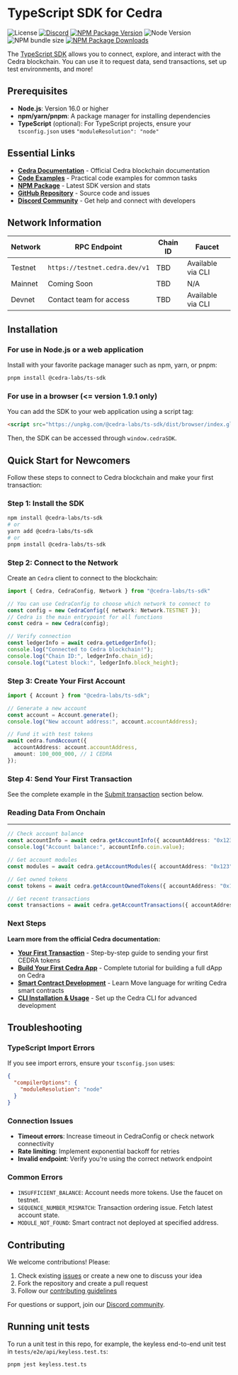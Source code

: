 # TypeScript SDK for Cedra

![License][github-license]
[![Discord][discord-image]][discord-url]
[![NPM Package Version][npm-image-version]][npm-url]
![Node Version](https://img.shields.io/node/v/%40cedra-labs%2Fts-sdk)
![NPM bundle size](https://img.shields.io/bundlephobia/min/%40cedra-labs/ts-sdk)
[![NPM Package Downloads][npm-image-downloads]][npm-url]

The [TypeScript SDK](https://www.npmjs.com/package/@cedra-labs/ts-sdk) allows you to connect, explore, and interact with the Cedra blockchain. You can use it to request data, send transactions, set up test environments, and more!

## Prerequisites

- **Node.js**: Version 16.0 or higher
- **npm/yarn/pnpm**: A package manager for installing dependencies
- **TypeScript** (optional): For TypeScript projects, ensure your `tsconfig.json` uses `"moduleResolution": "node"`

## Essential Links

- **[Cedra Documentation](https://docs.cedra.network/)** - Official Cedra blockchain documentation
- **[Code Examples](https://github.com/cedra-labs/cedra-ts-sdk/tree/main/examples)** - Practical code examples for common tasks
- **[NPM Package](https://www.npmjs.com/package/@cedra-labs/ts-sdk)** - Latest SDK version and stats
- **[GitHub Repository](https://github.com/cedra-labs/cedra-ts-sdk)** - Source code and issues
- **[Discord Community](https://discord.gg/cedranetwork)** - Get help and connect with developers

## Network Information

| Network | RPC Endpoint | Chain ID | Faucet |
|---------|-------------|----------|--------|
| Testnet | `https://testnet.cedra.dev/v1` | TBD | Available via CLI |
| Mainnet | Coming Soon | TBD | N/A |
| Devnet | Contact team for access | TBD | Available via CLI |

## Installation

### For use in Node.js or a web application

Install with your favorite package manager such as npm, yarn, or pnpm:

```bash
pnpm install @cedra-labs/ts-sdk
```

### For use in a browser (<= version 1.9.1 only)

You can add the SDK to your web application using a script tag:

```html
<script src="https://unpkg.com/@cedra-labs/ts-sdk/dist/browser/index.global.js"></script>
```

Then, the SDK can be accessed through `window.cedraSDK`.

## Quick Start for Newcomers

Follow these steps to connect to Cedra blockchain and make your first transaction:

### Step 1: Install the SDK

```bash
npm install @cedra-labs/ts-sdk
# or
yarn add @cedra-labs/ts-sdk
# or
pnpm install @cedra-labs/ts-sdk
```

### Step 2: Connect to the Network

Create an `Cedra` client to connect to the blockchain:

```ts
import { Cedra, CedraConfig, Network } from "@cedra-labs/ts-sdk"

// You can use CedraConfig to choose which network to connect to
const config = new CedraConfig({ network: Network.TESTNET });
// Cedra is the main entrypoint for all functions
const cedra = new Cedra(config);

// Verify connection
const ledgerInfo = await cedra.getLedgerInfo();
console.log("Connected to Cedra blockchain!");
console.log("Chain ID:", ledgerInfo.chain_id);
console.log("Latest block:", ledgerInfo.block_height);
```

### Step 3: Create Your First Account

```ts
import { Account } from "@cedra-labs/ts-sdk";

// Generate a new account
const account = Account.generate();
console.log("New account address:", account.accountAddress);

// Fund it with test tokens
await cedra.fundAccount({
  accountAddress: account.accountAddress,
  amount: 100_000_000, // 1 CEDRA
});
```

### Step 4: Send Your First Transaction

See the complete example in the [Submit transaction](#submit-transaction-tutorial) section below.

### Reading Data From Onchain

---

```ts
// Check account balance
const accountInfo = await cedra.getAccountInfo({ accountAddress: "0x123" });
console.log("Account balance:", accountInfo.coin.value);

// Get account modules
const modules = await cedra.getAccountModules({ accountAddress: "0x123" });

// Get owned tokens
const tokens = await cedra.getAccountOwnedTokens({ accountAddress: "0x123" });

// Get recent transactions
const transactions = await cedra.getAccountTransactions({ accountAddress: "0x123" });
```

### Next Steps

**Learn more from the official Cedra documentation:**

- **[Your First Transaction](https://docs.cedra.network/build/guides/first-transaction)** - Step-by-step guide to sending your first CEDRA tokens
- **[Build Your First Cedra App](https://docs.cedra.network/build/guides/build-e2e-dapp/index)** - Complete tutorial for building a full dApp on Cedra
- **[Smart Contract Development](https://docs.cedra.network/move/move-on-cedra)** - Learn Move language for writing Cedra smart contracts
- **[CLI Installation & Usage](https://docs.cedra.network/tools/cedra-cli/use-cli)** - Set up the Cedra CLI for advanced development




## Troubleshooting

### TypeScript Import Errors

If you see import errors, ensure your `tsconfig.json` uses:

```json
{
  "compilerOptions": {
    "moduleResolution": "node"
  }
}
```

### Connection Issues

- **Timeout errors**: Increase timeout in CedraConfig or check network connectivity
- **Rate limiting**: Implement exponential backoff for retries
- **Invalid endpoint**: Verify you're using the correct network endpoint

### Common Errors

- `INSUFFICIENT_BALANCE`: Account needs more tokens. Use the faucet on testnet.
- `SEQUENCE_NUMBER_MISMATCH`: Transaction ordering issue. Fetch latest account state.
- `MODULE_NOT_FOUND`: Smart contract not deployed at specified address.

## Contributing

We welcome contributions! Please:

1. Check existing [issues](https://github.com/cedra-labs/cedra-ts-sdk/issues) or create a new one to discuss your idea
2. Fork the repository and create a pull request
3. Follow our [contributing guidelines](https://github.com/cedra-labs/cedra-ts-sdk/blob/main/CONTRIBUTING.md)

For questions or support, join our [Discord community](https://discord.gg/cedranetwork).

## Running unit tests

To run a unit test in this repo, for example, the keyless end-to-end unit test in `tests/e2e/api/keyless.test.ts`:
```
pnpm jest keyless.test.ts
```

[npm-image-version]: https://img.shields.io/npm/v/%40cedra-labs%2Fts-sdk.svg
[npm-image-downloads]: https://img.shields.io/npm/dm/%40cedra-labs%2Fts-sdk.svg
[npm-url]: https://npmjs.org/package/@cedra-labs/ts-sdk
[experimental-url]: https://www.npmjs.com/package/@cedra-labs/ts-sdk/v/experimental
[discord-image]: https://img.shields.io/discord/945856774056083548?label=Discord&logo=discord&style=flat
[discord-url]: https://discord.gg/cedranetwork
[github-license]: https://img.shields.io/github/license/cedra-labs/cedra-ts-sdk
